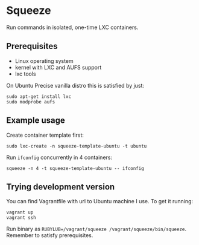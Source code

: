 Squeeze
=======

Run commands in isolated, one-time LXC containers.


Prerequisites
-------------

- Linux operating system
- kernel with LXC and AUFS support
- lxc tools

On Ubuntu Precise vanilla distro this is satisfied by just:

    sudo apt-get install lxc
    sudo modprobe aufs


Example usage
-------------

Create container template first:

    sudo lxc-create -n squeeze-template-ubuntu -t ubuntu

Run `ifconfig` concurrently in 4 containers:

    squeeze -n 4 -t squeeze-template-ubuntu -- ifconfig


Trying development version
--------------------------

You can find Vagrantfile with url to Ubuntu machine I use. To get it running:

    vagrant up
    vagrant ssh

Run binary as `RUBYLUB=/vagrant/squeeze /vagrant/squeeze/bin/squeeze`. Remember to satisfy prerequisites.


